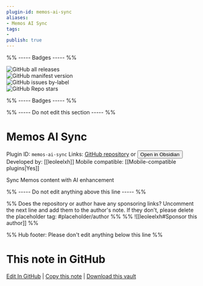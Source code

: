 ```yaml
---
plugin-id: memos-ai-sync
aliases:
- Memos AI Sync
tags: 
- 
publish: true
---
```


%% ----- Badges ----- %%

![GitHub all releases](https://img.shields.io/github/downloads/leoleelxh/obsidian-memos-ai-sync/total?color=573E7A&logo=github&style=for-the-badge)   
![GitHub manifest version](https://img.shields.io/github/manifest-json/v/leoleelxh/obsidian-memos-ai-sync?color=573E7A&logo=github&style=for-the-badge)   
![GitHub issues by-label](https://img.shields.io/github/issues/leoleelxh/obsidian-memos-ai-sync/help%20wanted?color=573E7A&logo=github&style=for-the-badge)   
![GitHub Repo stars](https://img.shields.io/github/stars/leoleelxh/obsidian-memos-ai-sync?color=573E7A&logo=github&style=for-the-badge)

%% ----- Badges ----- %%

%% ----- Do not edit this section ----- %%

# Memos AI Sync

Plugin ID: `memos-ai-sync`
Links: [GitHub repository](https://github.com/leoleelxh/obsidian-memos-ai-sync) or [<button id=HH>Open in Obsidian</button>](obsidian://show-plugin?id=memos-ai-sync)
Developed by: [[leoleelxh]]
Mobile compatible: [[Mobile-compatible plugins|Yes]]

Sync Memos content with AI enhancement

%% ----- Do not edit anything above this line ----- %% 

%% Does the repository or author have any sponsoring links? Uncomment the next line and add them to the author's note. If they don't, please delete the placeholder tag: #placeholder/author %%
%% ![[leoleelxh#Sponsor this author]] %%

%% Hub footer: Please don't edit anything below this line %%

# This note in GitHub

<span class="git-footer">[Edit In GitHub](https://github.dev/obsidian-community/obsidian-hub/blob/main/02%20-%20Community%20Expansions/02.05%20All%20Community%20Expansions/Plugins/memos-ai-sync.md "git-hub-edit-note") | [Copy this note](https://raw.githubusercontent.com/obsidian-community/obsidian-hub/main/02%20-%20Community%20Expansions/02.05%20All%20Community%20Expansions/Plugins/memos-ai-sync.md "git-hub-copy-note") | [Download this vault](https://github.com/obsidian-community/obsidian-hub/archive/refs/heads/main.zip "git-hub-download-vault") </span>

